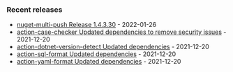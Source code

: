 <!-- ### Hi there 👋 -->

### Recent releases
<!-- recent_releases starts -->
* [nuget-multi-push Release 1.4.3.30](https://github.com/credfeto/nuget-multi-push/releases/tag/v1.4.3.30) - 2022-01-26
* [action-case-checker Updated dependencies to remove security issues](https://github.com/credfeto/action-case-checker/releases/tag/v1.2.0) - 2021-12-20
* [action-dotnet-version-detect Updated dependencies](https://github.com/credfeto/action-dotnet-version-detect/releases/tag/v1.2.0) - 2021-12-20
* [action-sql-format Updated dependencies](https://github.com/credfeto/action-sql-format/releases/tag/v1.3.0) - 2021-12-20
* [action-yaml-format Updated dependencies](https://github.com/credfeto/action-yaml-format/releases/tag/v1.3.0) - 2021-12-20
<!-- recent_releases ends -->


<!--
**credfeto/credfeto** is a ✨ _special_ ✨ repository because its `README.md` (this file) appears on your GitHub profile.

Here are some ideas to get you started:

- 🔭 I’m currently working on ...
- 🌱 I’m currently learning ...
- 👯 I’m looking to collaborate on ...
- 🤔 I’m looking for help with ...
- 💬 Ask me about ...
- 📫 How to reach me: ...
- 😄 Pronouns: ...
- ⚡ Fun fact: ...
-->
